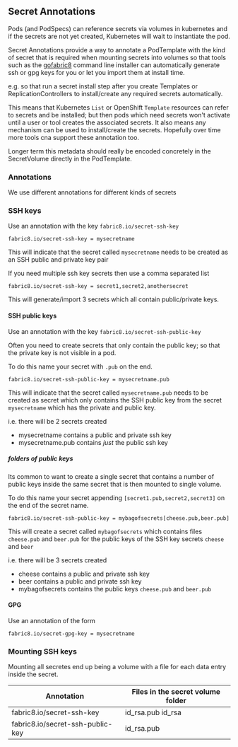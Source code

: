 ## Secret Annotations

Pods (and PodSpecs) can reference secrets via volumes in kubernetes and if the secrets are not yet created, Kubernetes will wait to instantiate the pod.

Secret Annotations provide a way to annotate a PodTemplate with the kind of secret that is required when mounting secrets into volumes so that tools such as the [gofabric8](https://github.com/fabric8io/gofabric8) command line installer can automatically generate ssh or gpg keys for you or let you import them at install time.

e.g. so that run a secret install step after you create Templates or ReplicationControllers to install/create any required secrets automatically.

This means that Kubernetes `List` or OpenShift `Template` resources can refer to secrets and be installed; but then pods which need secrets won't activate until a user or tool creates the associated secrets. It also means any mechanism can be used to install/create the secrets. Hopefully over time more tools cna support these annotation too.

Longer term this metadata should really be encoded concretely in the SecretVolume directly in the PodTemplate.

### Annotations

We use different annotations for different kinds of secrets

### SSH keys

Use an annotation with the key `fabric8.io/secret-ssh-key`

    fabric8.io/secret-ssh-key = mysecretname

This will indicate that the secret called `mysecretname` needs to be created as an SSH public and private key pair

If you need multiple ssh key secrets then use a comma separated list

    fabric8.io/secret-ssh-key = secret1,secret2,anothersecret

This will generate/import 3 secrets which all contain public/private keys.

#### SSH public keys

Use an annotation with the key `fabric8.io/secret-ssh-public-key`

Often you need to create secrets that only contain the public key; so that the private key is not visible in a pod.

To do this name your secret with `.pub` on the end.

    fabric8.io/secret-ssh-public-key = mysecretname.pub

This will indicate that the secret called `mysecretname.pub` needs to be created as secret which only contains the SSH public key from the secret `mysecretname` which has the private and public key.

i.e. there will be 2 secrets created

* mysecretname contains a public and private ssh key
* mysecretname.pub contains _just_ the public ssh key


##### folders of public keys

Its common to want to create a single secret that contains a number of public keys inside the same secret that is then mounted to single volume.

To do this name your secret appending `[secret1.pub,secret2,secret3]` on the end of the secret name.

    fabric8.io/secret-ssh-public-key = mybagofsecrets[cheese.pub,beer.pub]
    
This will create a secret called `mybagofsecrets` which contains files `cheese.pub` and `beer.pub` for the public keys of the SSH key secrets `cheese` and `beer`
 
i.e. there will be 3 secrets created

* cheese contains a public and private ssh key
* beer contains a public and private ssh key
* mybagofsecrets contains the public keys `cheese.pub` and `beer.pub` 


#### GPG

Use an annotation of the form

    fabric8.io/secret-gpg-key = mysecretname
    
### Mounting SSH keys

Mounting all secretes end up being a volume with a file for each data entry inside the secret.

| Annotation | Files in the secret volume folder |
|------------|-----------------------------------|
| fabric8.io/secret-ssh-key | id_rsa.pub id_rsa  |    
| fabric8.io/secret-ssh-public-key | id_rsa.pub  |    

